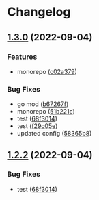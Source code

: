 # Changelog

## [1.3.0](https://github.com/sswastioyono18/test-release-please/compare/payment/-v1.2.2...payment/-v1.3.0) (2022-09-04)


### Features

* monorepo ([c02a379](https://github.com/sswastioyono18/test-release-please/commit/c02a3792f1b3c70f97d05dcdc9afcabc9c0a1093))


### Bug Fixes

* go mod ([b67267f](https://github.com/sswastioyono18/test-release-please/commit/b67267fc15bd6b5ae10aae691505985a089cd80f))
* monorepo ([51b221c](https://github.com/sswastioyono18/test-release-please/commit/51b221c40fadb0392146891ffa7dd2e28b679a40))
* test ([68f3014](https://github.com/sswastioyono18/test-release-please/commit/68f3014f9c1399c1c652d90db530ee2963fc4ef0))
* test ([f29c05e](https://github.com/sswastioyono18/test-release-please/commit/f29c05e19387d89bbbe68fdb84209932b37f142f))
* updated config ([58365b8](https://github.com/sswastioyono18/test-release-please/commit/58365b8c894593153b4f634a7fbc3639de79d09a))

## [1.2.2](https://github.com/sswastioyono18/test-release-please/compare/v1.2.1...v1.2.2) (2022-09-04)


### Bug Fixes

* test ([68f3014](https://github.com/sswastioyono18/test-release-please/commit/68f3014f9c1399c1c652d90db530ee2963fc4ef0))
